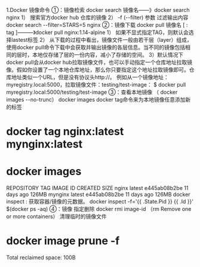 1.Docker 镜像命令
①：镜像检索
docker search  镜像名——》docker search nginx
  1） 搜索官方docker hub 仓库的镜像
  2） -f (--filter) 参数 过滤输出内容
 docker search  --filter=STARS=5 nginx
②：镜像下载
docker pull 镜像名 [ : tag ]———》docker pull nginx:1.14-alpine
1） 如果不显式指定TAG，则默认会选择lastest标签
2） 从下载的过程中看出，镜像文件一般由若干层（layer）组成，使用docker pull命令下载中会获取并输出镜像的各层信息。当不同的镜像包括相同的层时，本地仅存储了层的一份内容，减小了存储的空间。
3）默认情况下docker pull会从docker hub拉取镜像文件，也可以手动指定一个仓库地址拉取镜像。假如你设置了一个本地仓库地址，那么你只要指定这个地址拉取镜像即可。仓库地址类似一个URL，但是没有协议头http://。
例如从一个镜像地址：myregistry.local:5000，拉取镜像文件：testing/test-image：
$ docker pull myregistry.local:5000/testing/test-image
③：查看本地镜像    （ docker images  --no-trunc）
docker images
docker tag命令来为本地镜像任意添加新的标签
# docker tag nginx:latest mynginx:latest
# docker images
REPOSITORY          TAG                 IMAGE ID            CREATED             SIZE
nginx               latest              e445ab08b2be        11 days ago         126MB
mynginx             latest              e445ab08b2be        11 days ago         126MB
docker inspect : 获取容器/镜像的元数据。
docker  inspect  -f='{{ .State.Pid }} {{ .Id }}' $(docker ps -aq)
④：镜像 指定删除
docker rmi image-id  （rm          Remove one or more containers）
清理临时的镜像文件
 # docker image prune -f
Total reclaimed space: 100B
 